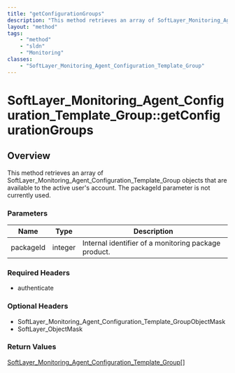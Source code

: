 ```yaml
---
title: "getConfigurationGroups"
description: "This method retrieves an array of SoftLayer_Monitoring_Agent_Configuration_Template_Group objects that are available to... "
layout: "method"
tags:
    - "method"
    - "sldn"
    - "Monitoring"
classes:
    - "SoftLayer_Monitoring_Agent_Configuration_Template_Group"
---
```

# SoftLayer_Monitoring_Agent_Configuration_Template_Group::getConfigurationGroups
## Overview 
This method retrieves an array of SoftLayer_Monitoring_Agent_Configuration_Template_Group objects that are available to the active user's account. The packageId parameter is not currently used. 

### Parameters 
|Name | Type | Description |
| --- | --- | --- |
|packageId| integer| Internal identifier of a monitoring package product.|


### Required Headers
* authenticate

### Optional Headers
* SoftLayer_Monitoring_Agent_Configuration_Template_GroupObjectMask
* SoftLayer_ObjectMask

### Return Values
<a href='/reference/datatypes/SoftLayer_Monitoring_Agent_Configuration_Template_Group'>SoftLayer_Monitoring_Agent_Configuration_Template_Group[] </a>
